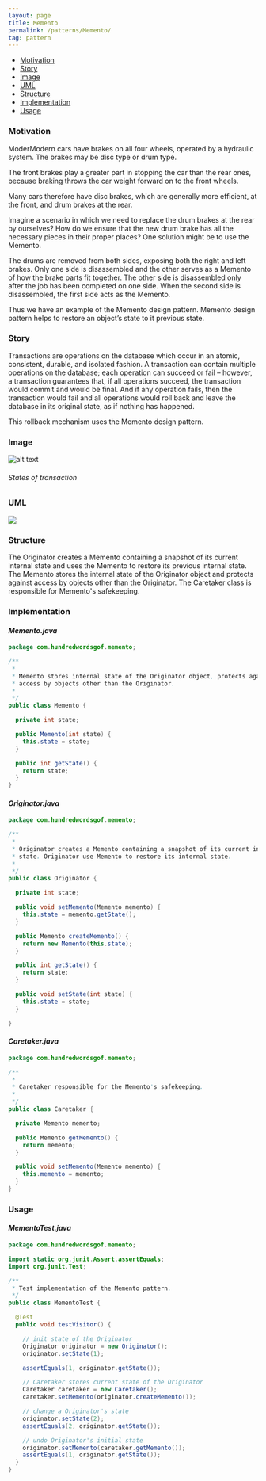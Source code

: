 ```yaml
---
layout: page
title: Memento
permalink: /patterns/Memento/
tag: pattern
---
```


* [Motivation](#Motivation)
* [Story](#Story)
* [Image](#Image)
* [UML](#UML)
* [Structure](#Structure)
* [Implementation](#Implementation)
* [Usage](#Usage)


###  <a id="Motivation"></a>Motivation 

ModerModern cars have brakes on all four wheels, operated by a hydraulic system. 
The brakes may be disc type or drum type.


The front brakes play a greater part in stopping the car than the rear ones, because braking throws the car weight forward on to the front wheels.


Many cars therefore have disc brakes, which are generally more efficient, at the front, and drum brakes at the rear.


Imagine a scenario in which we need to replace the drum brakes at the rear by ourselves? 
How  do we ensure that the new drum brake has all the necessary pieces in their proper places? 
One solution might be to use the Memento.


The drums are removed from both sides, exposing both the right and left brakes. 
Only one side is disassembled and the other serves as a Memento of how the brake parts fit together. 
The other side is disassembled only after the job has been completed on one side. 
When the second side is disassembled, the first side acts as the Memento.


Thus we have an example of the Memento design pattern. 
Memento design pattern helps to restore an object’s state to it previous state.






###  <a id="Story"></a>Story 

Transactions are operations on the database which occur in an atomic, consistent, durable, and isolated fashion. 
A transaction can contain multiple operations on the database; each operation can succeed or fail – however, a transaction guarantees that, 
if all operations succeed, the transaction would commit and would be final. 
And if any operation fails, then the transaction would fail and all operations would roll back and leave the database in its original state, 
as if nothing has happened.

This rollback mechanism uses the Memento design pattern.
 





###  <a id="Image"></a>Image 


![alt text](http://www.design-patterns-stories.com/assets/img/image/memento.jpg "States of transaction")  
###### States of transaction 



###  <a id="UML"></a>UML
[![](http://www.design-patterns-stories.com/assets/img/uml/memento.png)](http://www.design-patterns-stories.com/assets/img/uml/memento.png)



###  <a id="Structure"></a>Structure 

The Originator creates a Memento containing a snapshot of its current internal state and uses the Memento to restore its previous internal state. 
The Memento stores the internal state of the Originator object and protects against access by objects other than the Originator. 
The Caretaker class is responsible for Memento's safekeeping.




###  <a id="Implementation"></a>Implementation 

#### *Memento.java* 
```java 
package com.hundredwordsgof.memento;

/**
 * 
 * Memento stores internal state of the Originator object, protects against
 * access by objects other than the Originator.
 *
 */
public class Memento {

  private int state;

  public Memento(int state) {
    this.state = state;
  }

  public int getState() {
    return state;
  }
}
```

#### *Originator.java* 
```java 
package com.hundredwordsgof.memento;

/**
 * 
 * Originator creates a Memento containing a snapshot of its current internal
 * state. Originator use Memento to restore its internal state.
 * 
 */
public class Originator {

  private int state;

  public void setMemento(Memento memento) {
    this.state = memento.getState();
  }

  public Memento createMemento() {
    return new Memento(this.state);
  }

  public int getState() {
    return state;
  }

  public void setState(int state) {
    this.state = state;
  }

}
```

#### *Caretaker.java* 
```java 
package com.hundredwordsgof.memento;

/**
 * 
 * Caretaker responsible for the Memento's safekeeping.
 *
 */
public class Caretaker {

  private Memento memento;

  public Memento getMemento() {
    return memento;
  }

  public void setMemento(Memento memento) {
    this.memento = memento;
  }
}
```

###  <a id="Usage"></a>Usage 

#### *MementoTest.java* 
```java 
package com.hundredwordsgof.memento;

import static org.junit.Assert.assertEquals;
import org.junit.Test;

/**
 * Test implementation of the Memento pattern.
 */
public class MementoTest {

  @Test
  public void testVisitor() {

    // init state of the Originator
    Originator originator = new Originator();
    originator.setState(1);

    assertEquals(1, originator.getState());

    // Caretaker stores current state of the Originator
    Caretaker caretaker = new Caretaker();
    caretaker.setMemento(originator.createMemento());

    // change a Originator's state
    originator.setState(2);
    assertEquals(2, originator.getState());

    // undo Originator's initial state
    originator.setMemento(caretaker.getMemento());
    assertEquals(1, originator.getState());
  }
}
```


